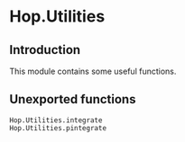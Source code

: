 # Hop.Utilities

## Introduction

This module contains some useful functions.

## Unexported functions
```@docs
Hop.Utilities.integrate
Hop.Utilities.pintegrate
```
